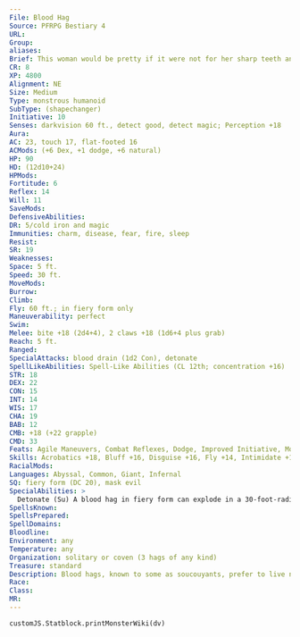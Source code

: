 ```yaml
---
File: Blood Hag
Source: PFRPG Bestiary 4
URL: 
Group: 
aliases: 
Brief: This woman would be pretty if it were not for her sharp teeth and nails, and her ghastly pale skin.
CR: 8
XP: 4800
Alignment: NE
Size: Medium
Type: monstrous humanoid
SubType: (shapechanger)
Initiative: 10
Senses: darkvision 60 ft., detect good, detect magic; Perception +18
Aura: 
AC: 23, touch 17, flat-footed 16
ACMods: (+6 Dex, +1 dodge, +6 natural)
HP: 90
HD: (12d10+24)
HPMods: 
Fortitude: 6
Reflex: 14
Will: 11
SaveMods: 
DefensiveAbilities: 
DR: 5/cold iron and magic
Immunities: charm, disease, fear, fire, sleep
Resist: 
SR: 19
Weaknesses: 
Space: 5 ft.
Speed: 30 ft.
MoveMods: 
Burrow: 
Climb: 
Fly: 60 ft.; in fiery form only
Maneuverability: perfect
Swim: 
Melee: bite +18 (2d4+4), 2 claws +18 (1d6+4 plus grab)
Reach: 5 ft.
Ranged: 
SpecialAttacks: blood drain (1d2 Con), detonate
SpellLikeAbilities: Spell-Like Abilities (CL 12th; concentration +16)  Constant-detect good, detect magic  At Will-inflict moderate wounds (DC 16), scorching ray, spider climb (self only)  3/day-deep slumber (DC 17)
STR: 18
DEX: 22
CON: 15
INT: 14
WIS: 17
CHA: 19
BAB: 12
CMB: +18 (+22 grapple)
CMD: 33
Feats: Agile Maneuvers, Combat Reflexes, Dodge, Improved Initiative, Mobility, Weapon Finesse
Skills: Acrobatics +18, Bluff +16, Disguise +16, Fly +14, Intimidate +19, Perception +18, Stealth +21
RacialMods: 
Languages: Abyssal, Common, Giant, Infernal
SQ: fiery form (DC 20), mask evil
SpecialAbilities: >
  Detonate (Su) A blood hag in fiery form can explode in a 30-foot-radius burst that deals 8d6 points of fire damage (Reflex DC 18 for half). Using this ability returns a blood hag to her normal form. The save DC is Constitution-based.  Fiery Form (Su): As a standard action, a blood hag who has removed her skin by using mask evil can assume the form of a flying ball of fire for up to 12 rounds. After leaving fiery form, a blood hag must wait 1d4 rounds before assuming it again. A blood hag in this form who enters the same space as another creature stops moving for that round and deals 3d6 points of fire damage (Reflex DC 20 negates) to that creature. A blood hag can suppress her heat and dim her light to that of an ember if she chooses, and can pass through openings and cracks as though in gaseous form. A blood hag in fiery form retains her AC and also has immunity to nonmagical attacks and effects. A successful targeted dispel magic spell or 20 points of cold damage returns her from her fiery form to her normal form. A blood hag can assume fiery form a number of times per day equal to her Charisma modifier (typically 4). The save DC is Charisma-based.  Mask Evil (Su) During the day, a blood hag "wears her skin," giving her the appearance of a young woman. When so disguised, the blood hag can't use her bite, claws, or fiery form ability. At night, she bursts out of her skin and returns to her monstrous form. The hag regrows her skin each dawn. While a blood hag is wearing her skin, her alignment is masked as though by a constant undetectable alignment spell.
SpellsKnown: 
SpellsPrepared: 
SpellDomains: 
Bloodline: 
Environment: any
Temperature: any
Organization: solitary or coven (3 hags of any kind)
Treasure: standard
Description: Blood hags, known to some as soucouyants, prefer to live near isolated human communities or on the edge of civilized lands. A blood hag takes the appearance of a young woman by day. At night, she assumes her true form, as her skin peels back and sloughs off to reveal the monstrosity beneath. A hunting blood hag preys on unsuspecting neighbors during the night, sneaking into their homes and feeding off their blood or burning them alive. When a blood hag finds a particularly choice victim, she forgoes simply feeding on her, and instead abducts her, spiriting her away to the hag's hidden lair, where she'll be tortured and drained dry of blood over the course of days or weeks. Once the hag has properly prepared the victim's skin, she wears it. Bold and particularly clever blood hags attempt to masquerade as their victims for a time. Blood hags of exceptional talent typically gain levels in the witch class.  BLOOD HAG COVENS  A hag coven containing a blood hag loses access to the control weather and speak with dead spell-like abilities. Instead, the coven gains access to death ward, fire storm, and nightmare. When all three hags of the coven are within 10 feet of one another, the other hags gain the fire immunity and spell resistance of the blood hag. Blood hags absolutely loathe submitting to the authority of others, and rarely form covens with other blood hags or with any hags of power comparable to or greater than their own.
Race: 
Class: 
MR: 
---
```

```dataviewjs
customJS.Statblock.printMonsterWiki(dv)
```
